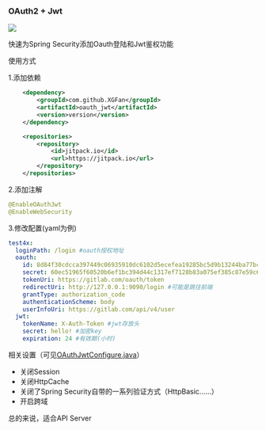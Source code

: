 ### OAuth2 + Jwt

[![](https://jitpack.io/v/XGFan/oauth-jwt.svg)](https://jitpack.io/#XGFan/oauth-jwt)

快速为Spring Security添加Oauth登陆和Jwt鉴权功能

使用方式

1.添加依赖

```xml
	<dependency>
	    <groupId>com.github.XGFan</groupId>
	    <artifactId>oauth_jwt</artifactId>
	    <version>version</version>
	</dependency>

	<repositories>
		<repository>
		    <id>jitpack.io</id>
		    <url>https://jitpack.io</url>
		</repository>
	</repositories>
```



2.添加注解

```java
@EnableOAuthJwt
@EnableWebSecurity
```

3.修改配置(yaml为例)

```yaml
test4x:
  loginPath: /login #oauth授权地址
  oauth:
    id: 8d84f30cdcca397449c06935910dc6102d5ecefea19285bc5d9b13244ba77bc0
    secret: 60ec51965f60520b6ef1bc394d44c1317ef7128b83a075ef385c87e59c6d6147
    tokenUri: https://gitlab.com/oauth/token
    redirectUri: http://127.0.0.1:9090/login #可能是跳往前端
    grantType: authorization_code
    authenticationScheme: body
    userInfoUri: https://gitlab.com/api/v4/user
  jwt:
    tokenName: X-Auth-Token #jwt存放头
    secret: hello! #加密key
    expiration: 24 #有效期(小时)

```



相关设置（可见[OAuthJwtConfigure.java]((https://github.com/XGFan/oauth_jwt/blob/master/src/main/java/com/test4x/lib/oauth_jwt/OAuthJwtConfigure.java))）

+ 关闭Session
+ 关闭HttpCache
+ 关闭了Spring Security自带的一系列验证方式（HttpBasic……）
+ 开启跨域



总的来说，适合API Server